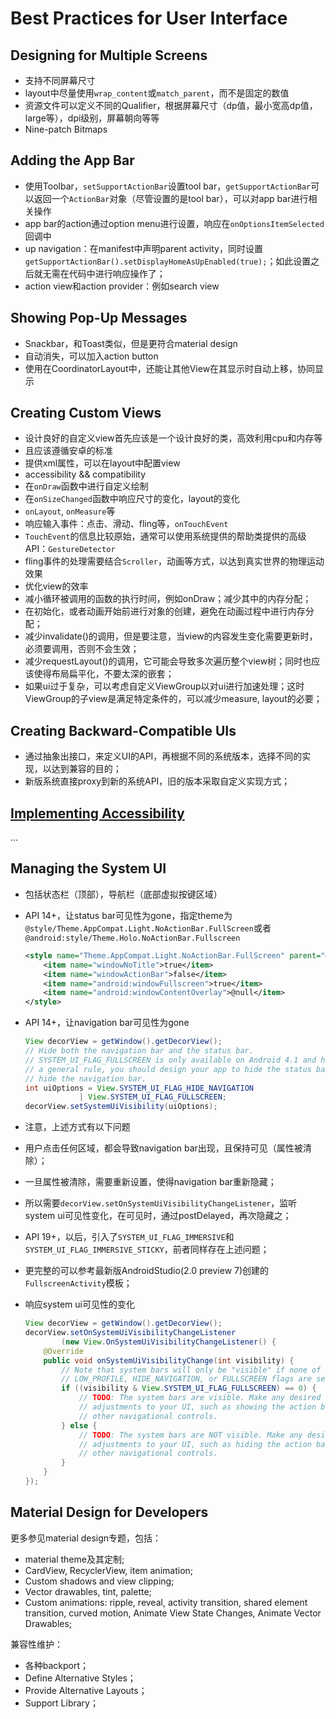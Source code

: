 # Best Practices for User Interface

## Designing for Multiple Screens
+  支持不同屏幕尺寸
  +  layout中尽量使用`wrap_content`或`match_parent`，而不是固定的数值
  +  资源文件可以定义不同的Qualifier，根据屏幕尺寸（dp值，最小宽高dp值，large等），dpi级别，屏幕朝向等等
  +  Nine-patch Bitmaps
  
## Adding the App Bar
+  使用Toolbar，`setSupportActionBar`设置tool bar，`getSupportActionBar`可以返回一个`ActionBar`对象（尽管设置的是tool bar），可以对app bar进行相关操作
+  app bar的action通过option menu进行设置，响应在`onOptionsItemSelected`回调中
+  up navigation：在manifest中声明parent activity，同时设置`getSupportActionBar().setDisplayHomeAsUpEnabled(true);`；如此设置之后就无需在代码中进行响应操作了；
+  action view和action provider：例如search view

## Showing Pop-Up Messages
+  Snackbar，和Toast类似，但是更符合material design
+  自动消失，可以加入action button
+  使用在CoordinatorLayout中，还能让其他View在其显示时自动上移，协同显示
  
## Creating Custom Views
+  设计良好的自定义view首先应该是一个设计良好的类，高效利用cpu和内存等
+  且应该遵循安卓的标准
+  提供xml属性，可以在layout中配置view
+  accessibility  &&  compatibility
+  在`onDraw`函数中进行自定义绘制
+  在`onSizeChanged`函数中响应尺寸的变化，layout的变化
+  `onLayout`, `onMeasure`等
+  响应输入事件：点击、滑动、fling等，`onTouchEvent`
+  `TouchEvent`的信息比较原始，通常可以使用系统提供的帮助类提供的高级API：`GestureDetector`
+  fling事件的处理需要结合`Scroller`，动画等方式，以达到真实世界的物理运动效果
+  优化view的效率
  +  减小循环被调用的函数的执行时间，例如onDraw；减少其中的内存分配；
  +  在初始化，或者动画开始前进行对象的创建，避免在动画过程中进行内存分配；
  +  减少invalidate()的调用，但是要注意，当view的内容发生变化需要更新时，必须要调用，否则不会生效；
  +  减少requestLayout()的调用，它可能会导致多次遍历整个view树；同时也应该使得布局扁平化，不要太深的嵌套；
  +  如果ui过于复杂，可以考虑自定义ViewGroup以对ui进行加速处理；这时ViewGroup的子view是满足特定条件的，可以减少measure, layout的必要；

## Creating Backward-Compatible UIs
+  通过抽象出接口，来定义UI的API，再根据不同的系统版本，选择不同的实现，以达到兼容的目的；
+  新版系统直接proxy到新的系统API，旧的版本采取自定义实现方式；

## [Implementing Accessibility](http://developer.android.com/training/accessibility/index.html)
...

## Managing the System UI
+  包括状态栏（顶部），导航栏（底部虚拟按键区域）
+  API 14+，让status bar可见性为gone，指定theme为`@style/Theme.AppCompat.Light.NoActionBar.FullScreen`或者`@android:style/Theme.Holo.NoActionBar.Fullscreen`

    ```xml
    <style name="Theme.AppCompat.Light.NoActionBar.FullScreen" parent="@style/Theme.AppCompat.Light">
        <item name="windowNoTitle">true</item>
        <item name="windowActionBar">false</item>
        <item name="android:windowFullscreen">true</item>
        <item name="android:windowContentOverlay">@null</item>
    </style>
    ```
+  API 14+，让navigation bar可见性为gone

    ```java
    View decorView = getWindow().getDecorView();
    // Hide both the navigation bar and the status bar.
    // SYSTEM_UI_FLAG_FULLSCREEN is only available on Android 4.1 and higher, but as
    // a general rule, you should design your app to hide the status bar whenever you
    // hide the navigation bar.
    int uiOptions = View.SYSTEM_UI_FLAG_HIDE_NAVIGATION
                | View.SYSTEM_UI_FLAG_FULLSCREEN;
    decorView.setSystemUiVisibility(uiOptions);
    ```

+  注意，上述方式有以下问题
  +  用户点击任何区域，都会导致navigation bar出现，且保持可见（属性被清除）；
  +  一旦属性被清除，需要重新设置，使得navigation bar重新隐藏；
  +  所以需要`decorView.setOnSystemUiVisibilityChangeListener`，监听system ui可见性变化，在可见时，通过postDelayed，再次隐藏之；
+  API 19+，以后，引入了`SYSTEM_UI_FLAG_IMMERSIVE`和`SYSTEM_UI_FLAG_IMMERSIVE_STICKY`，前者同样存在上述问题；
+  更完整的可以参考最新版AndroidStudio(2.0 preview 7)创建的`FullscreenActivity`模板；
+  响应system ui可见性的变化

    ```java
    View decorView = getWindow().getDecorView();
    decorView.setOnSystemUiVisibilityChangeListener
            (new View.OnSystemUiVisibilityChangeListener() {
        @Override
        public void onSystemUiVisibilityChange(int visibility) {
            // Note that system bars will only be "visible" if none of the
            // LOW_PROFILE, HIDE_NAVIGATION, or FULLSCREEN flags are set.
            if ((visibility & View.SYSTEM_UI_FLAG_FULLSCREEN) == 0) {
                // TODO: The system bars are visible. Make any desired
                // adjustments to your UI, such as showing the action bar or
                // other navigational controls.
            } else {
                // TODO: The system bars are NOT visible. Make any desired
                // adjustments to your UI, such as hiding the action bar or
                // other navigational controls.
            }
        }
    });
    ```

## Material Design for Developers
更多参见material design专题，包括：

+  material theme及其定制;
+  CardView, RecyclerView, item animation;
+  Custom shadows and view clipping;
+  Vector drawables, tint, palette;
+  Custom animations: ripple, reveal, activity transition, shared element transition, curved motion, Animate View State Changes, Animate Vector Drawables;

兼容性维护：

+  各种backport；
+  Define Alternative Styles；
+  Provide Alternative Layouts；
+  Support Library；

